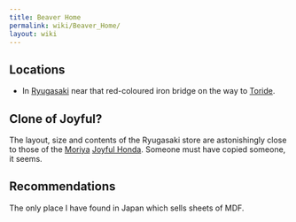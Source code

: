 ```yaml
---
title: Beaver Home
permalink: wiki/Beaver_Home/
layout: wiki
---
```


Locations
---------

-   In [Ryugasaki](/wiki/Ryugasaki "wikilink") near that red-coloured iron
    bridge on the way to [Toride](/wiki/Toride "wikilink").

Clone of Joyful?
----------------

The layout, size and contents of the Ryugasaki store are astonishingly
close to those of the [Moriya](/wiki/Moriya "wikilink") [Joyful
Honda](/wiki/Joyful_Honda "wikilink"). Someone must have copied someone, it
seems.

Recommendations
---------------

The only place I have found in Japan which sells sheets of MDF.

